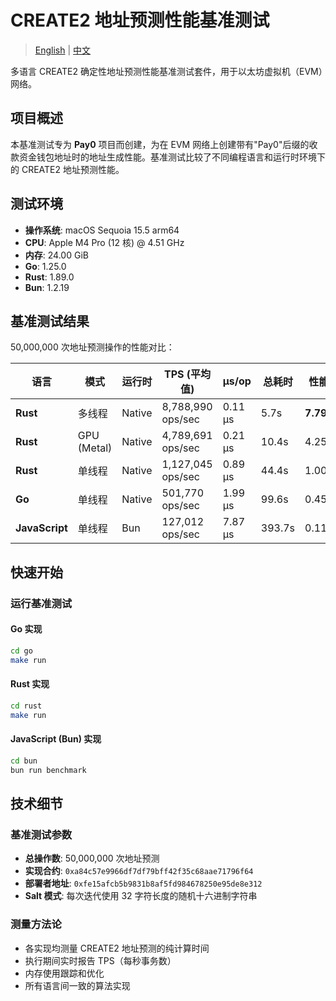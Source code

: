 # CREATE2 地址预测性能基准测试

> [English](README.md) | [中文](README_CN.md)

多语言 CREATE2 确定性地址预测性能基准测试套件，用于以太坊虚拟机（EVM）网络。

## 项目概述

本基准测试专为 **Pay0** 项目而创建，为在 EVM 网络上创建带有"Pay0"后缀的收款资金钱包地址时的地址生成性能。基准测试比较了不同编程语言和运行时环境下的 CREATE2 地址预测性能。

## 测试环境

- **操作系统**: macOS Sequoia 15.5 arm64
- **CPU**: Apple M4 Pro (12 核) @ 4.51 GHz
- **内存**: 24.00 GiB
- **Go**: 1.25.0
- **Rust**: 1.89.0
- **Bun**: 1.2.19

## 基准测试结果

50,000,000 次地址预测操作的性能对比：

| 语言           | 模式        | 运行时 | TPS (平均值)      | μs/op   | 总耗时 | 性能      |
| -------------- | ----------- | ------ | ----------------- | ------- | ------ | --------- |
| **Rust**       | 多线程      | Native | 8,788,990 ops/sec | 0.11 μs | 5.7s   | **7.79x** |
| **Rust**       | GPU (Metal) | Native | 4,789,691 ops/sec | 0.21 μs | 10.4s  | 4.25x     |
| **Rust**       | 单线程      | Native | 1,127,045 ops/sec | 0.89 μs | 44.4s  | 1.00x     |
| **Go**         | 单线程      | Native | 501,770 ops/sec   | 1.99 μs | 99.6s  | 0.45x     |
| **JavaScript** | 单线程      | Bun    | 127,012 ops/sec   | 7.87 μs | 393.7s | 0.11x     |

## 快速开始

### 运行基准测试

#### Go 实现

```bash
cd go
make run
```

#### Rust 实现

```bash
cd rust
make run
```

#### JavaScript (Bun) 实现

```bash
cd bun
bun run benchmark
```

## 技术细节

### 基准测试参数

- **总操作数**: 50,000,000 次地址预测
- **实现合约**: `0xa84c57e9966df7df79bff42f35c68aae71796f64`
- **部署者地址**: `0xfe15afcb5b9831b8af5fd984678250e95de8e312`
- **Salt 模式**: 每次迭代使用 32 字符长度的随机十六进制字符串

### 测量方法论

- 各实现均测量 CREATE2 地址预测的纯计算时间
- 执行期间实时报告 TPS（每秒事务数）
- 内存使用跟踪和优化
- 所有语言间一致的算法实现
